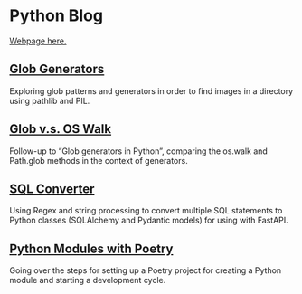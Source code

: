 # Python Blog

[Webpage here.](https://albertov5.github.io/python-blog/)


## [Glob Generators](./static/glob-generators.md)

Exploring glob patterns and generators in order to find images in a directory using pathlib and PIL.


## [Glob v.s. OS Walk](./static/glob-compare.md)

Follow-up to &ldquo;Glob generators in Python&rdquo;, comparing the os.walk and Path.glob methods in the context of generators.


## [SQL Converter](./static/sql-converter.md)

Using Regex and string processing to convert multiple SQL statements to Python classes (SQLAlchemy and Pydantic models) for using with FastAPI.


## [Python Modules with Poetry](./static/module-poetry.md)

Going over the steps for setting up a Poetry project for creating a Python module and starting a development cycle.